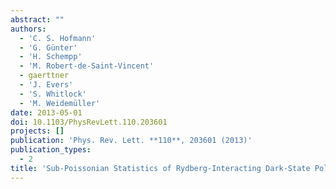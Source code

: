 ```yaml
---
abstract: ""
authors:
  - 'C. S. Hofmann'
  - 'G. Günter'
  - 'H. Schempp'
  - 'M. Robert-de-Saint-Vincent'
  - gaerttner
  - 'J. Evers'
  - 'S. Whitlock'
  - 'M. Weidemüller'
date: 2013-05-01
doi: 10.1103/PhysRevLett.110.203601
projects: []
publication: 'Phys. Rev. Lett. **110**, 203601 (2013)'
publication_types:
  - 2
title: 'Sub-Poissonian Statistics of Rydberg-Interacting Dark-State Polaritons'
---
```

